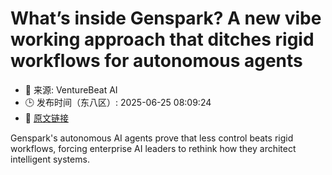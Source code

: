 # What’s inside Genspark? A new vibe working approach that ditches rigid workflows for autonomous agents
- 📅 来源: VentureBeat AI
- 🕒 发布时间（东八区）: 2025-06-25 08:09:24
- 🔗 [原文链接](https://venturebeat.com/ai/whats-inside-genspark-a-new-vibe-working-approach-that-ditches-rigid-workflows-for-autonomous-agents/)

Genspark's autonomous AI agents prove that less control beats rigid workflows, forcing enterprise AI leaders to rethink how they architect intelligent systems.